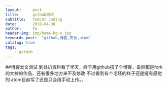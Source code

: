 ```yaml
---
layout:     post
title:      github测试
subtitle:   tomcat coding
date:       2018-04-30
author:     Fe
header-img: img/home-bg-o.jpg
keywords_post:  "github,博客,安装,atom"
catalog: true
tags:
    - github
---
```

##博客发文测试
到处扒资料看了半天，终于用github搭了个博客，虽然都是fork的大神的作品，还有很多地方来不及修改
不过看到有个毛坯的样子还是挺有感觉的
atom目前写了还是只会用手动上传。。
